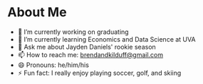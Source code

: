 # About Me
- 🔭 I’m currently working on graduating
- 🌱 I’m currently learning Economics and Data Science at UVA
- 💬 Ask me about Jayden Daniels' rookie season
- 📫 How to reach me: brendandkilduff@gmail.com
- 😄 Pronouns: he/him/his
- ⚡ Fun fact: I really enjoy playing soccer, golf, and skiing

